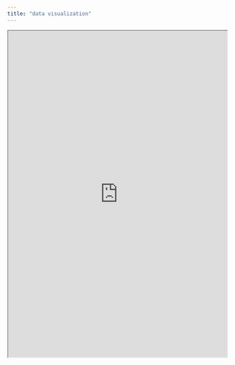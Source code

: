 ```yaml
---
title: "data visualization"
---
```



<iframe height="750" width="100%" src="https://ewelton.github.io/ktest/wiki.html#data%20visualization"></iframe>
